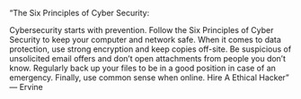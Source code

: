 “The Six Principles of Cyber Security:

Cybersecurity starts with prevention. Follow the Six Principles of Cyber Security to keep your computer and network safe. When it comes to data protection, use strong encryption and keep copies off-site. Be suspicious of unsolicited email offers and don’t open attachments from people you don’t know. Regularly back up your files to be in a good position in case of an emergency. Finally, use common sense when online.
Hire A Ethical Hacker”
― Ervine
